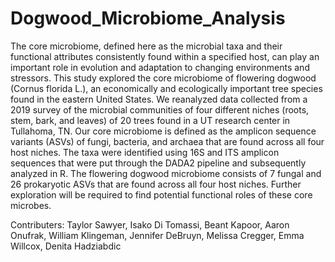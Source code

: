 # Dogwood_Microbiome_Analysis

The core microbiome, defined here as the microbial taxa and their functional attributes consistently found within a specified host, can play an important role in evolution and adaptation to changing environments and stressors. This study explored the core microbiome of flowering dogwood (Cornus florida L.), an economically and ecologically important tree species found in the eastern United States. We reanalyzed data collected from a 2019 survey of the microbial communities of four different niches (roots, stem, bark, and leaves) of 20 trees found in a UT research center in Tullahoma, TN. Our core microbiome is defined as the amplicon sequence variants (ASVs) of fungi, bacteria, and archaea that are found across all four host niches. The taxa were identified using 16S and ITS amplicon sequences that were put through the DADA2 pipeline and subsequently analyzed in R.  The flowering dogwood microbiome consists of 7 fungal and 26 prokaryotic ASVs that are found across all four host niches. Further exploration will be required to find potential functional roles of these core microbes.

Contributers: 
Taylor Sawyer, Isako Di Tomassi, Beant Kapoor, Aaron Onufrak, William Klingeman,
Jennifer DeBruyn, Melissa Cregger, Emma Willcox, Denita Hadziabdic
